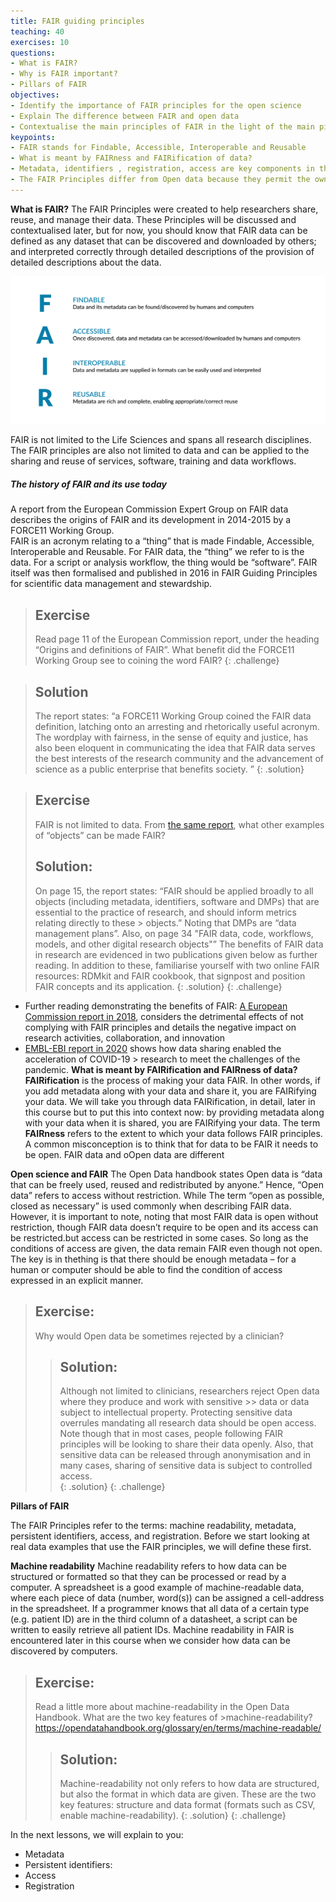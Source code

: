 ```yaml
---
title: FAIR guiding principles
teaching: 40
exercises: 10
questions:
- What is FAIR? 
- Why is FAIR important?
- Pillars of FAIR
objectives:
- Identify the importance of FAIR principles for the open science
- Explain The difference between FAIR and open data
- Contextualise the main principles of FAIR in the light of the main pillars (Identifiers, access, metadata, and registration)
keypoints:
- FAIR stands for Findable, Accessible, Interoperable and Reusable
- What is meant by FAIRness and FAIRification of data?
- Metadata, identifiers , registration, access are key components in the process of FAIRification
- The FAIR Principles differ from Open data because they permit the owner of the data to control access, although as part of this they are required to define methods and instances where data could be accessed
--- 
```

**What is FAIR?**
The FAIR Principles were created to help researchers share, reuse, and manage their data. These Principles will be discussed and contextualised later, but for now, you should know that FAIR data can be defined as any dataset that can be discovered and downloaded by others; and interpreted correctly through detailed descriptions of the provision of detailed descriptions about the data.

![FAIR principles](../fig/fairifying2.png)
 
FAIR is not limited to the Life Sciences and spans all research disciplines. The FAIR principles are also not limited to data and can be applied to the sharing and reuse of services, software, training and data workflows. 
##### The history of FAIR and its use today
A report from the European Commission Expert Group on FAIR data describes the origins of FAIR and its development in 2014-2015 by a FORCE11 Working Group.  
FAIR is an acronym relating to a “thing” that is made Findable, Accessible, Interoperable and Reusable.   For FAIR data, the “thing” we refer to is the data.  For a script or analysis workflow, the thing would be “software”.
FAIR itself was then formalised and published in 2016 in FAIR Guiding Principles for scientific data management and stewardship.

> ## Exercise
> Read page 11 of the European Commission report, under the heading “Origins and definitions of FAIR”.  What 
> benefit did the FORCE11 Working Group see to coining the word FAIR? 
{: .challenge}

> ## Solution
> The report states: “a FORCE11 Working Group coined the FAIR data definition, latching onto an arresting and
> rhetorically useful acronym. The wordplay with fairness, in the sense of equity and justice, has also been 
> eloquent in communicating the idea that FAIR data serves the best interests of the research community and 
> the advancement of science as a public enterprise that benefits society. ”
{: .solution}

> ## Exercise
> FAIR is not limited to data. From [the same report](https://zenodo.org/record/1285272#.Yuk8O_HMIqt), what other examples of “objects” can be made FAIR? 
> ## Solution:
> On page 15, the report states: “FAIR should be applied broadly to all objects (including metadata, identifiers, software and DMPs) that are essential to the practice of research, and should inform metrics relating directly to these > objects.”  Noting that DMPs are “data management plans”.
> Also, on page 34 "FAIR data, code, workflows, models, and other digital research objects"”
> The benefits of FAIR data in research are evidenced in two publications given below as further reading.  In addition to these, familiarise yourself with two online FAIR resources: RDMkit and FAIR cookbook, that signpost and position FAIR concepts and its application.
> {: .solution}
{: .challenge}

- Further reading demonstrating the benefits of FAIR:
[A European Commission report in 2018](https://op.europa.eu/en/publication-detail/-/publicationd375368c-1a0a-11e9-8d04-01aa75ed71a1/language-en), considers the detrimental effects of not complying with FAIR principles and details the negative impact on research activities, collaboration, and innovation 
- [EMBL-EBI report in 2020](https://op.europa.eu/en/publication-detail/-/publicationd375368c-1a0a-11e9-8d04-01aa75ed71a1/language-en) shows how data sharing enabled the acceleration of COVID-19 > research to meet the challenges of the pandemic.
**What is meant by FAIRification and FAIRness of data?**
**FAIRification** is the process of making your data FAIR.  In other words, if you add metadata along with your data and share it, you are FAIRifying your data. We will take you through data FAIRification, in detail, later in this course but to put this into context now: by providing metadata along with your data when it is shared, you are FAIRifying your data.
The term **FAIRness** refers to the extent to which your data follows FAIR principles.
A common misconception is to think that for data to be FAIR it needs to be open. FAIR data and oOpen data are different

**Open science and FAIR**
The Open Data handbook states
Open data is “data that can be freely used, reused and redistributed by anyone.”
Hence, “Open data” refers to access without restriction.  While The term “open as possible, closed as necessary” is used commonly when describing FAIR data.
However, it is important to note, noting that most FAIR data is open without restriction, though FAIR data doesn’t require to be open and its access can be restricted.but access can be restricted in some cases.  So long as the conditions of access are given, the data remain FAIR even though not open.  The key is in thething is that there should be enough metadata – for a human or computer should be able to find the condition of access expressed in an explicit manner.

> ## Exercise: 
> Why would Open data be sometimes rejected by a clinician?
> 
>> ## Solution:
>> Although not limited to clinicians, researchers reject Open data where they produce and work with sensitive >> data or data subject to intellectual property.  Protecting sensitive data overrules mandating all research 
>> data should be open access.
>> Note though that in most cases, people following FAIR principles will be looking to share their data openly. Also, that sensitive data can be released through anonymisation and in many cases, sharing of sensitive data is subject to controlled access.  
> {: .solution}
{: .challenge}

**Pillars of FAIR**

The FAIR Principles refer to the terms: machine readability, metadata, persistent identifiers, access, and registration.  Before we start looking at real data examples that use the FAIR principles, we will define these first.

**Machine readability**
Machine readability refers to how data can be structured or formatted so that they can be processed or read by a computer.  A spreadsheet is a good example of machine-readable data, where each piece of data (number, word(s)) can be assigned a cell-address in the spreadsheet.  If a programmer knows that all data of a certain type (e.g. patient ID) are in the third column of a datasheet, a script can be written to easily retrieve all patient IDs.  Machine readability in FAIR is encountered later in this course when we consider how data can be discovered by computers.

>## Exercise:
>Read a little more about machine-readability in the Open Data Handbook.  What are the two key features of >machine-readability? https://opendatahandbook.org/glossary/en/terms/machine-readable/
>
>>## Solution:
>> Machine-readability not only refers to how data are structured, but also the format in which data are 
>> given. These are the two key features: structure and data format (formats such as CSV, enable machine-readability).
> {: .solution}
{: .challenge}

In the next lessons, we will explain to you:
- Metadata
- Persistent identifiers:
- Access
- Registration
